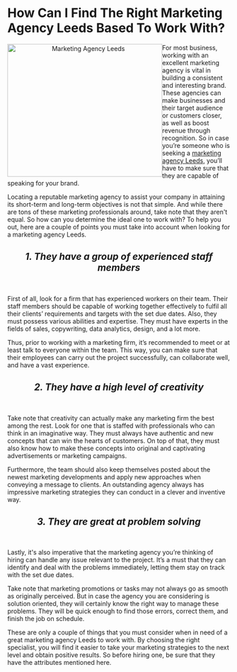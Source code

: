# How Can I Find The Right Marketing Agency Leeds Based To Work With? 
 <p align="center">

<img src="https://66.media.tumblr.com/658c3559860e1c75ee6547750d95d930/tumblr_inline_pnvz60Grmb1wa2z6a_500.jpg" alt="Marketing Agency Leeds" style="float:left;width:350px;height:300px;">

</p>

 
For most business, working with an excellent marketing agency is vital in building a consistent and interesting brand. These agencies can make businesses and their target audience or customers closer, as well as boost revenue through recognition. So in case you’re someone who is seeking a <a href="https://www.turncoatmarketing.com/marketing-agency-leeds/">marketing agency Leeds</a>, you’ll have to make sure that they are capable of speaking for your brand.

Locating a reputable marketing agency to assist your company in attaining its short-term and long-term objectives is not that simple. And while there are tons of these marketing professionals around, take note that they aren't equal. So how can you determine the ideal one to work with? To help you out, here are a couple of points you must take into account when looking for a marketing agency Leeds.

<h2><center><i><b>1. They have a group of experienced staff members</b></i></center></h2><br>

First of all, look for a firm that has experienced workers on their team. Their staff members should be capable of working together effectively to fulfil all their clients’ requirements and targets with the set due dates. Also, they must possess various abilities and expertise. They must have experts in the fields of sales, copywriting, data analytics, design, and a lot more.

Thus, prior to working with a marketing firm, it’s recommended to meet or at least talk to everyone within the team. This way, you can make sure that their employees can carry out the project successfully, can collaborate well, and have a vast experience.

<h2><center><i><b>2. They have a high level of creativity</b></i></center></h2><br>

Take note that creativity can actually make any marketing firm the best among the rest. Look for one that is staffed with professionals who can think in an imaginative way. They must always have authentic and new concepts that can win the hearts of customers. On top of that, they must also know how to make these concepts into original and captivating advertisements or marketing campaigns. 

Furthermore, the team should also keep themselves posted about the newest marketing developments and apply new approaches when conveying a message to clients. An outstanding agency always has impressive marketing strategies they can conduct in a clever and inventive way. 

<h2><center><i><b>3. They are great at problem solving</b></i></center></h2><br>

Lastly, it's also imperative that the marketing agency you’re thinking of hiring can handle any issue relevant to the project. It’s a must that they can identify and deal with the problems immediately, letting them stay on track with the set due dates.

Take note that marketing promotions or tasks may not always go as smooth as originally perceived. But in case the agency you are considering is solution oriented, they will certainly know the right way to manage these problems. They will be quick enough to find those errors, correct them, and finish the job on schedule.

These are only a couple of things that you must consider when in need of a great marketing agency Leeds to work with. By choosing the right specialist, you will find it easier to take your marketing strategies to the next level and obtain positive results. So before hiring one, be sure that they have the attributes mentioned here.


